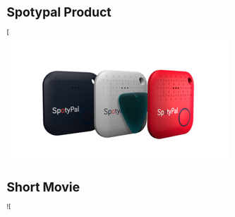 # Spotypal Product
[![Spotypal](https://github.com/Nerrors/3D-Photorealistic-Images/blob/master/res/pen_3.png)
# Short Movie
![[](https://github.com/Nerrors/3D-Photorealistic-Images/blob/master/res/Render%205.png)
